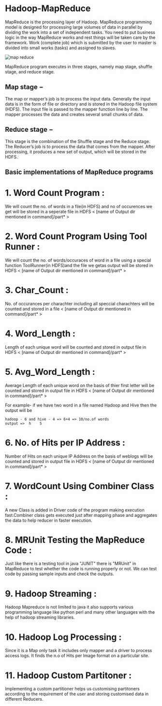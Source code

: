 # Hadoop-MapReduce
MapReduce is the processing layer of Hadoop. MapReduce programming model is designed for processing large volumes of data in parallel by dividing the work into a set of independent tasks. You need to put business logic in the way MapReduce works and rest things will be taken care by the framework. Work (complete job) which is submitted by the user to master is divided into small works (tasks) and assigned to slaves.

![map reduce](https://www.tutorialspoint.com/hadoop/images/mapreduce_algorithm.jpg)

MapReduce program executes in three stages, namely map stage, shuffle stage, and reduce stage.

## Map stage −
The map or mapper’s job is to process the input data. Generally the input data is in the form of file or directory and is stored in the Hadoop file system (HDFS). The input file is passed to the mapper function line by line. The mapper processes the data and creates several small chunks of data.

## Reduce stage −
This stage is the combination of the Shuffle stage and the Reduce stage. The Reducer’s job is to process the data that comes from the mapper. After processing, it produces a new set of output, which will be stored in the HDFS.

## Basic implementations of MapReduce programs
# 1. Word Count Program :
We will count the no. of words in a file(in HDFS) and no of occurences we get will be stored in a seperate file in HDFS < [name of Output dir mentioned in command]/part* >

# 2. Word Count Program Using Tool Runner :
We will count the no. of words/occuraces of word in a file using a special function ToolRunner(in HDFS)and the file we getas output will be stored in HDFS < [name of Output dir mentioned in command]/part* >

# 3. Char_Count :
No. of occurances per charachter including all speccial charachters will be counted and stored in a file < [name of Output dir mentioned in command]/part* >

# 4. Word_Length :
Length of each unique word will be counted and stored in output file in HDFS < [name of Output dir mentioned in command]/part* >

# 5. Avg_Word_Length :
Average Length of each unique word on the basis of thier first letter will be counted and stored in output file in HDFS < [name of Output dir mentioned in command]/part* >

For example- if we have two word in a file named Hadoop and Hive then the output will be

    hadoop - 6 and hive - 4 => 6+4 => 10/no.of words
    output =>  h    5 

# 6. No. of Hits per IP Address :
Number of Hits on each unique IP Address on the basis of weblogs will be counted and stored in output file in HDFS < [name of Output dir mentioned in command]/part* >

# 7. WordCount Using Combiner Class :
A new Class is added in Driver code of the program making execution fast.Combiner class gets executed just after mapping phase and aggregates the data to help reducer in faster execution.

# 8. MRUnit Testing the MapReduce Code :
Just like there is a testing tool in java "JUNIT" there is "MRUnit" in MapReduce to test whether the code is running properly or not. We can test code by passing sample inputs and check the outputs.

# 9. Hadoop Streaming :
Hadoop Mapreduce is not limited to java it also supports various programming language like python perl and many other languages with the help of hadoop streaming libraries.

# 10. Hadoop Log Processing :
Since it is a Map only task it includes only mapper and a driver to process access logs. It finds the n.o of Hits per Image format on a particular site.

# 11. Hadoop Custom Partitoner :
Implementing a custom partitioner helps us customising partitoners according to the requirement of the user and storing customised data in different Reducers.
